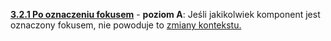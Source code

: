 [**3.2.1 Po oznaczeniu fokusem**](https://wcag.lepszyweb.pl/#on-focus) - **poziom A**: Jeśli jakikolwiek komponent jest oznaczony fokusem, nie powoduje to <a href="#" data-toggle="tooltip" data-original-title="{{site.data.glossary.zmiany_kontekstu | strip_html | replace: '*', ''}}">zmiany kontekstu.</a>
